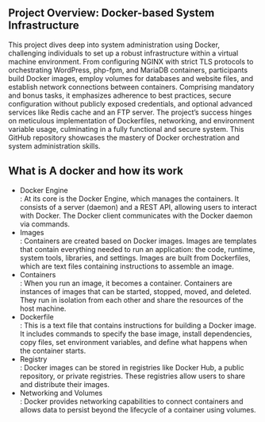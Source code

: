 ## Project Overview: Docker-based System Infrastructure

This project dives deep into system administration using Docker, challenging individuals to set up a robust infrastructure within a virtual machine environment. From configuring NGINX with strict TLS protocols to orchestrating WordPress, php-fpm, and MariaDB containers, participants build Docker images, employ volumes for databases and website files, and establish network connections between containers. Comprising mandatory and bonus tasks, it emphasizes adherence to best practices, secure configuration without publicly exposed credentials, and optional advanced services like Redis cache and an FTP server. The project’s success hinges on meticulous implementation of Dockerfiles, networking, and environment variable usage, culminating in a fully functional and secure system. This GitHub repository showcases the mastery of Docker orchestration and system administration skills.

## What is A docker and how its work 
<ul>
<li>Docker Engine</li>: At its core is the Docker Engine, which manages the containers. It consists of a server (daemon) and a REST API, allowing users to interact with Docker. The Docker client communicates with the Docker daemon via commands.

<li>Images</li>: Containers are created based on Docker images. Images are templates that contain everything needed to run an application: the code, runtime, system tools, libraries, and settings. Images are built from Dockerfiles, which are text files containing instructions to assemble an image.

<li>Containers</li>: When you run an image, it becomes a container. Containers are instances of images that can be started, stopped, moved, and deleted. They run in isolation from each other and share the resources of the host machine.

<li>Dockerfile</li>: This is a text file that contains instructions for building a Docker image. It includes commands to specify the base image, install dependencies, copy files, set environment variables, and define what happens when the container starts.

<li>Registry</li>: Docker images can be stored in registries like Docker Hub, a public repository, or private registries. These registries allow users to share and distribute their images.

<li>Networking and Volumes</li>: Docker provides networking capabilities to connect containers and allows data to persist beyond the lifecycle of a container using volumes.
  
</ul>
